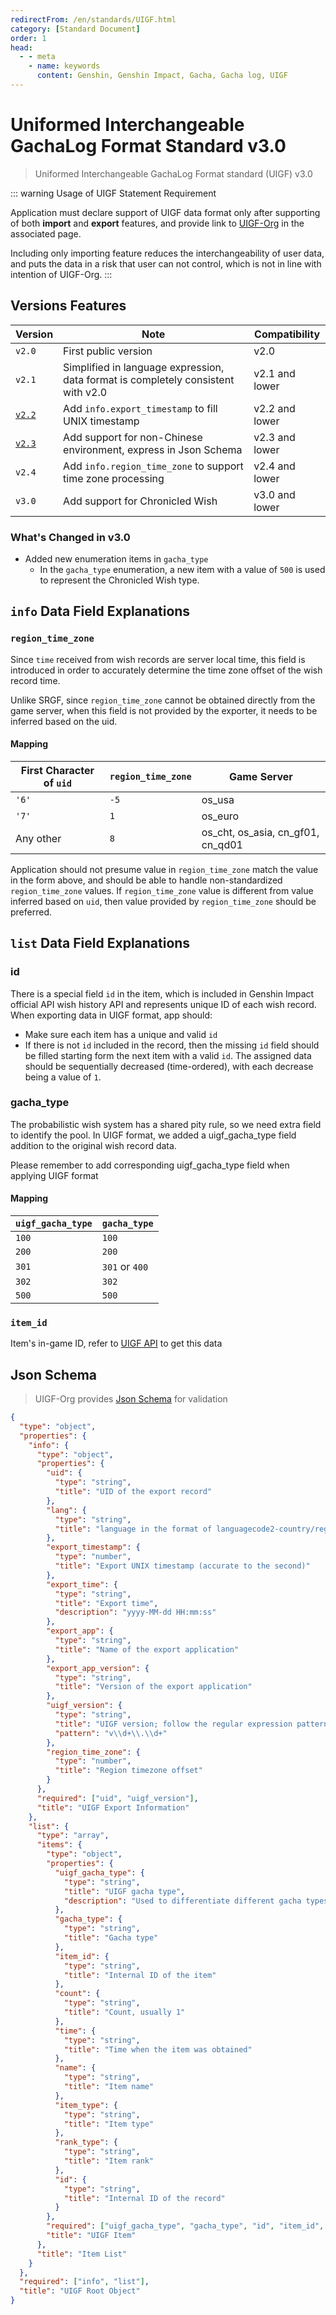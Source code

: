 ```yaml
---
redirectFrom: /en/standards/UIGF.html
category: [Standard Document]
order: 1
head:
  - - meta
    - name: keywords
      content: Genshin, Genshin Impact, Gacha, Gacha log, UIGF
---
```

# Uniformed Interchangeable GachaLog Format Standard v3.0
> Uniformed Interchangeable GachaLog Format standard (UIGF) v3.0 <Badge text="Current" type="message" />

::: warning Usage of UIGF Statement Requirement

Application must declare support of UIGF data format only after supporting of both **import** and **export** features, and provide link to [UIGF-Org](https://uigf.org) in the associated page.

Including only importing feature reduces the interchangeability of user data, and puts the data in a risk that user can not control, which is not in line with intention of UIGF-Org.
:::

## Versions Features
| Version                       | Note                                                                              | Compatibility  |
|-------------------------------|-----------------------------------------------------------------------------------|----------------|
| `v2.0`                        | First public version                                                              | v2.0           |
| `v2.1`                        | Simplified in language expression, data format is completely consistent with v2.0 | v2.1 and lower |
| [`v2.2`](uigf-legacy-v2.2.md) | Add `info.export_timestamp` to fill UNIX timestamp                                | v2.2 and lower |
| [`v2.3`](uigf-legacy-v2.3.md) | Add support for non-Chinese environment, express in Json Schema                   | v2.3 and lower |
| `v2.4`                        | Add `info.region_time_zone` to support time zone processing                       | v2.4 and lower |
| `v3.0`                        | Add support for Chronicled Wish                                                   | v3.0 and lower |

### What's Changed in v3.0
* Added new enumeration items in `gacha_type`
  * In the `gacha_type` enumeration, a new item with a value of `500` is used to represent the Chronicled Wish type.


## `info` Data Field Explanations
### `region_time_zone`

Since `time` received from wish records are server local time, this field is introduced in order to accurately 
determine the time zone offset of the wish record time.

Unlike SRGF, since `region_time_zone` cannot be obtained directly from the game server, when this field is not 
provided by the exporter, it needs to be inferred based on the uid.

#### Mapping

| First Character of `uid` | `region_time_zone` | Game Server                       |
|--------------------------|--------------------|-----------------------------------|
| `'6'`                    | `-5`               | os_usa                            |
| `'7'`                    | `1`                | os_euro                           |
| Any other                | `8`                | os_cht, os_asia, cn_gf01, cn_qd01 |

Application should not presume value in `region_time_zone` match the value in the form above, and should be able to handle
non-standardized `region_time_zone` values. If `region_time_zone` value is different from value inferred based on `uid`, 
then value provided by `region_time_zone` should be preferred.

## `list` Data Field Explanations
### id

There is a special field `id` in the item, which is included in Genshin Impact official API wish history API and represents
unique ID of each wish record. When exporting data in UIGF format, app should:
- Make sure each item has a unique and valid `id`
- If there is not `id` included in the record, then the missing `id` field should be filled starting form the next item 
with a valid `id`. The assigned data should be sequentially decreased (time-ordered), with each decrease being a value 
of `1`.

### gacha_type

The probabilistic wish system has a shared pity rule, so we need extra field to identify the pool. 
In UIGF format, we added a uigf_gacha_type field addition to the original wish record data.

Please remember to add corresponding uigf_gacha_type field when applying UIGF format

#### Mapping

| `uigf_gacha_type` | `gacha_type`   |
|-------------------|----------------|
| `100`             | `100`          |
| `200`             | `200`          |
| `301`             | `301` or `400` |
| `302`             | `302`          |
| `500`             | `500`          |

### `item_id`

Item's in-game ID, refer to [UIGF API](../API.md) to get this data

## Json Schema

> UIGF-Org provides [Json Schema](/schema/uigf.json) for validation

```json
{
  "type": "object",
  "properties": {
    "info": {
      "type": "object",
      "properties": {
        "uid": {
          "type": "string",
          "title": "UID of the export record"
        },
        "lang": {
          "type": "string",
          "title": "language in the format of languagecode2-country/regioncode2"
        },
        "export_timestamp": {
          "type": "number",
          "title": "Export UNIX timestamp (accurate to the second)"
        },
        "export_time": {
          "type": "string",
          "title": "Export time",
          "description": "yyyy-MM-dd HH:mm:ss"
        },
        "export_app": {
          "type": "string",
          "title": "Name of the export application"
        },
        "export_app_version": {
          "type": "string",
          "title": "Version of the export application"
        },
        "uigf_version": {
          "type": "string",
          "title": "UIGF version; follow the regular expression pattern",
          "pattern": "v\\d+\\.\\d+"
        },
        "region_time_zone": {
          "type": "number",
          "title": "Region timezone offset"
        }
      },
      "required": ["uid", "uigf_version"],
      "title": "UIGF Export Information"
    },
    "list": {
      "type": "array",
      "items": {
        "type": "object",
        "properties": {
          "uigf_gacha_type": {
            "type": "string",
            "title": "UIGF gacha type",
            "description": "Used to differentiate different gacha types with the same pity calculation for items"
          },
          "gacha_type": {
            "type": "string",
            "title": "Gacha type"
          },
          "item_id": {
            "type": "string",
            "title": "Internal ID of the item"
          },
          "count": {
            "type": "string",
            "title": "Count, usually 1"
          },
          "time": {
            "type": "string",
            "title": "Time when the item was obtained"
          },
          "name": {
            "type": "string",
            "title": "Item name"
          },
          "item_type": {
            "type": "string",
            "title": "Item type"
          },
          "rank_type": {
            "type": "string",
            "title": "Item rank"
          },
          "id": {
            "type": "string",
            "title": "Internal ID of the record"
          }
        },
        "required": ["uigf_gacha_type", "gacha_type", "id", "item_id", "time"],
        "title": "UIGF Item"
      },
      "title": "Item List"
    }
  },
  "required": ["info", "list"],
  "title": "UIGF Root Object"
}
```